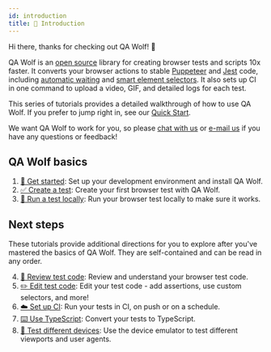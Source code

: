 ```yaml
---
id: introduction
title: 🤝 Introduction
---
```


Hi there, thanks for checking out QA Wolf! 🐺

QA Wolf is an [open source](https://github.com/qawolf/qawolf) library for creating browser tests and scripts 10x faster. It converts your browser actions to stable [Puppeteer](https://github.com/puppeteer/puppeteer) and [Jest](https://jestjs.io/) code, including [automatic waiting](review_test_code#automatic-waiting) and [smart element selectors](review_test_code#element-selectors). It also sets up CI in one command to upload a video, GIF, and detailed logs for each test.

This series of tutorials provides a detailed walkthrough of how to use QA Wolf. If you prefer to jump right in, see our [Quick Start](quick_start).

We want QA Wolf to work for you, so please [chat with us](https://gitter.im/qawolf/community) or [e-mail us](mailto:jon@qawolf.com) if you have any questions or feedback!

## QA Wolf basics

1. [🧘 Get started](get_started): Set up your development environment and install QA Wolf.
2. [✅ Create a test](create_a_test): Create your first browser test with QA Wolf.
3. [🏃 Run a test locally](run_a_test_locally): Run your browser test locally to make sure it works.

## Next steps

These tutorials provide additional directions for you to explore after you've mastered the basics of QA Wolf. They are self-contained and can be read in any order.

4. [📜 Review test code](review_test_code): Review and understand your browser test code.
5. [✏️ Edit test code](edit_test_code): Edit your test code - add assertions, use custom selectors, and more!
6. [☁️ Set up CI](set_up_ci): Run your tests in CI, on push or on a schedule.
7. [⌨️ Use TypeScript](use_typescript): Convert your tests to TypeScript.
8. [📱 Test different devices](test_different_devices): Use the device emulator to test different viewports and user agents.
